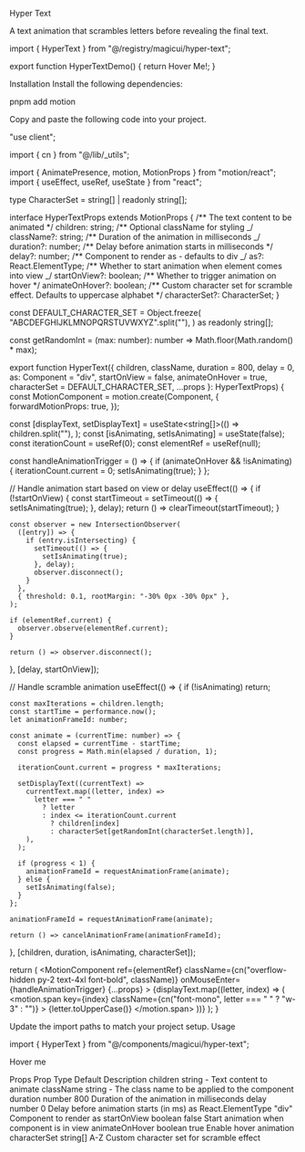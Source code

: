 Hyper Text

A text animation that scrambles letters before revealing the final text.

import { HyperText } from "@/registry/magicui/hyper-text";

export function HyperTextDemo() {
return <HyperText>Hover Me!</HyperText>;
}

Installation
Install the following dependencies:

pnpm add motion

Copy and paste the following code into your project.

"use client";

import { cn } from "@/lib/\_utils";

import { AnimatePresence, motion, MotionProps } from "motion/react";
import { useEffect, useRef, useState } from "react";

type CharacterSet = string[] | readonly string[];

interface HyperTextProps extends MotionProps {
/** The text content to be animated \*/
children: string;
/** Optional className for styling _/
className?: string;
/\*\* Duration of the animation in milliseconds _/
duration?: number;
/** Delay before animation starts in milliseconds \*/
delay?: number;
/** Component to render as - defaults to div _/
as?: React.ElementType;
/\*\* Whether to start animation when element comes into view _/
startOnView?: boolean;
/** Whether to trigger animation on hover \*/
animateOnHover?: boolean;
/** Custom character set for scramble effect. Defaults to uppercase alphabet \*/
characterSet?: CharacterSet;
}

const DEFAULT_CHARACTER_SET = Object.freeze(
"ABCDEFGHIJKLMNOPQRSTUVWXYZ".split(""),
) as readonly string[];

const getRandomInt = (max: number): number => Math.floor(Math.random() \* max);

export function HyperText({
children,
className,
duration = 800,
delay = 0,
as: Component = "div",
startOnView = false,
animateOnHover = true,
characterSet = DEFAULT_CHARACTER_SET,
...props
}: HyperTextProps) {
const MotionComponent = motion.create(Component, {
forwardMotionProps: true,
});

const [displayText, setDisplayText] = useState<string[]>(() =>
children.split(""),
);
const [isAnimating, setIsAnimating] = useState(false);
const iterationCount = useRef(0);
const elementRef = useRef<HTMLElement>(null);

const handleAnimationTrigger = () => {
if (animateOnHover && !isAnimating) {
iterationCount.current = 0;
setIsAnimating(true);
}
};

// Handle animation start based on view or delay
useEffect(() => {
if (!startOnView) {
const startTimeout = setTimeout(() => {
setIsAnimating(true);
}, delay);
return () => clearTimeout(startTimeout);
}

    const observer = new IntersectionObserver(
      ([entry]) => {
        if (entry.isIntersecting) {
          setTimeout(() => {
            setIsAnimating(true);
          }, delay);
          observer.disconnect();
        }
      },
      { threshold: 0.1, rootMargin: "-30% 0px -30% 0px" },
    );

    if (elementRef.current) {
      observer.observe(elementRef.current);
    }

    return () => observer.disconnect();

}, [delay, startOnView]);

// Handle scramble animation
useEffect(() => {
if (!isAnimating) return;

    const maxIterations = children.length;
    const startTime = performance.now();
    let animationFrameId: number;

    const animate = (currentTime: number) => {
      const elapsed = currentTime - startTime;
      const progress = Math.min(elapsed / duration, 1);

      iterationCount.current = progress * maxIterations;

      setDisplayText((currentText) =>
        currentText.map((letter, index) =>
          letter === " "
            ? letter
            : index <= iterationCount.current
              ? children[index]
              : characterSet[getRandomInt(characterSet.length)],
        ),
      );

      if (progress < 1) {
        animationFrameId = requestAnimationFrame(animate);
      } else {
        setIsAnimating(false);
      }
    };

    animationFrameId = requestAnimationFrame(animate);

    return () => cancelAnimationFrame(animationFrameId);

}, [children, duration, isAnimating, characterSet]);

return (
<MotionComponent
ref={elementRef}
className={cn("overflow-hidden py-2 text-4xl font-bold", className)}
onMouseEnter={handleAnimationTrigger}
{...props} >
<AnimatePresence>
{displayText.map((letter, index) => (
<motion.span
key={index}
className={cn("font-mono", letter === " " ? "w-3" : "")} >
{letter.toUpperCase()}
</motion.span>
))}
</AnimatePresence>
</MotionComponent>
);
}

Update the import paths to match your project setup.
Usage

import { HyperText } from "@/components/magicui/hyper-text";

<HyperText>Hover me</HyperText>

Props
Prop Type Default Description
children string - Text content to animate
className string - The class name to be applied to the component
duration number 800 Duration of the animation in milliseconds
delay number 0 Delay before animation starts (in ms)
as React.ElementType "div" Component to render as
startOnView boolean false Start animation when component is in view
animateOnHover boolean true Enable hover animation
characterSet string[] A-Z Custom character set for scramble effect
